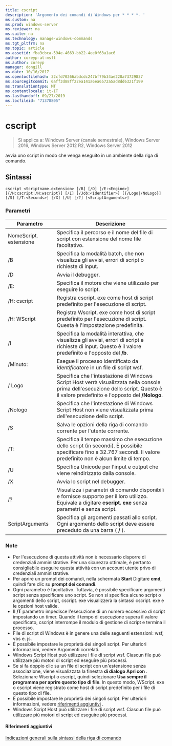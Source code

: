 ```yaml
---
title: cscript
description: 'Argomento dei comandi di Windows per * * * *- '
ms.custom: na
ms.prod: windows-server
ms.reviewer: na
ms.suite: na
ms.technology: manage-windows-commands
ms.tgt_pltfrm: na
ms.topic: article
ms.assetid: fba3cbca-594e-4663-bb22-4ee0f63a1ac6
author: coreyp-at-msft
ms.author: coreyp
manager: dongill
ms.date: 10/16/2017
ms.openlocfilehash: 32cfd70266abdcdc247bf79b34ae220a73729837
ms.sourcegitcommit: 6aff3d88ff22ea141a6ea6572a5ad8dd6321f199
ms.translationtype: MT
ms.contentlocale: it-IT
ms.lasthandoff: 09/27/2019
ms.locfileid: "71378805"
---
```

# <a name="cscript"></a>cscript

>Si applica a: Windows Server (canale semestrale), Windows Server 2016, Windows Server 2012 R2, Windows Server 2012

avvia uno script in modo che venga eseguito in un ambiente della riga di comando.
## <a name="syntax"></a>Sintassi
```
cscript <Scriptname.extension> [/B] [/D] [/E:<Engine>] [{/H:cscript|/H:wscript}] [/I] [/Job:<Identifier>] [{/Logo|/NoLogo}] [/S] [/T:<Seconds>] [/X] [/U] [/?] [<ScriptArguments>]
```
### <a name="parameters"></a>Parametri

|      Parametro       |                                                                      Descrizione                                                                       |
|----------------------|--------------------------------------------------------------------------------------------------------------------------------------------------------|
| NomeScript. estensione |                                 Specifica il percorso e il nome del file di script con estensione del nome file facoltativo.                                 |
|          /B          |                                Specifica la modalità batch, che non visualizza gli avvisi, errori di script o richieste di input.                                |
|          /D          |                                                                  Avvia il debugger.                                                                  |
|     /E: <Engine>      |                                                  Specifica il motore che viene utilizzato per eseguire lo script.                                                  |
|      /H: cscript      |                                         Registra cscript. exe come host di script predefinito per l'esecuzione di script.                                          |
|      /H: WScript      |                               Registra Wscript. exe come host di script predefinito per l'esecuzione di script. Questa è l'impostazione predefinita.                               |
|          /I          |        Specifica la modalità interattiva, che visualizza gli avvisi, errori di script e richieste di input. Questo è il valore predefinito e l'opposto del **/b**.         |
|  /Minuto: <Identifier>   |                                             Esegue il processo identificato da *identificatore* in un file di script wsf.                                             |
|        / Logo         | Specifica che l'intestazione di Windows Script Host verrà visualizzata nella console prima dell'esecuzione dello script. Questo è il valore predefinito e l'opposto del **/Nologo**. |
|       /Nologo        |                                 Specifica che l'intestazione di Windows Script Host non viene visualizzata prima dell'esecuzione dello script.                                 |
|          /S          |                                             Salva le opzioni della riga di comando corrente per l'utente corrente.                                             |
|     /T: <Seconds>     |            Specifica il tempo massimo che esecuzione dello script (in secondi). È possibile specificare fino a 32.767 secondi. Il valore predefinito non è alcun limite di tempo.             |
|          /U          |                                      Specifica Unicode per l'input e output che viene reindirizzato dalla console.                                       |
|          /X          |                                                           Avvia lo script nel debugger.                                                           |
|          /?          |  Visualizza i parametri di comando disponibili e fornisce supporto per il loro utilizzo. Equivale a digitare **cscript. exe** senza parametri e senza script.  |
|   ScriptArguments    |                        Specifica gli argomenti passati allo script. Ogni argomento dello script deve essere preceduto da una barra ( **/** ).                         |

### <a name="remarks"></a>Note
-   Per l'esecuzione di questa attività non è necessario disporre di credenziali amministrative. Per una sicurezza ottimale, è pertanto consigliabile eseguire questa attività con un account utente privo di credenziali amministrative.
-   Per aprire un prompt dei comandi, nella schermata **Start** Digitare **cmd**, quindi fare clic su **prompt dei comandi**.
-   Ogni parametro è facoltativo. Tuttavia, è possibile specificare argomenti script senza specificare uno script. Se non si specifica alcuno script o argomenti dello script, cscript. exe visualizzerà la sintassi cscript. exe e le opzioni host valide.
-   Il **/T** parametro impedisce l'esecuzione di un numero eccessivo di script impostando un timer. Quando il tempo di esecuzione supera il valore specificato, cscript interrompe il modulo di gestione di script e termina il processo.
-   File di script di Windows è in genere una delle seguenti estensioni: wsf, vbs e. js.
-   È possibile impostare le proprietà dei singoli script. Per ulteriori informazioni, vedere Argomenti correlati.
-   Windows Script Host può utilizzare i file di script wsf. Ciascun file può utilizzare più motori di script ed eseguire più processi.
-   Se si fa doppio clic su un file di script con un'estensione senza associazione, viene visualizzata la finestra **di dialogo Apri con** . Selezionare Wscript o cscript, quindi selezionare **Usa sempre il programma per aprire questo tipo di file**. In questo modo, WScript. exe o cscript viene registrato come host di script predefinito per i file di questo tipo di file.
-   È possibile impostare le proprietà dei singoli script. Per ulteriori informazioni, vedere [riferimenti aggiuntivi](#BKMK_references) .
-   Windows Script Host può utilizzare i file di script wsf. Ciascun file può utilizzare più motori di script ed eseguire più processi.

#### <a name="BKMK_references"></a>Riferimenti aggiuntivi

[Indicazioni generali sulla sintassi della riga di comando](command-line-syntax-key.md)
